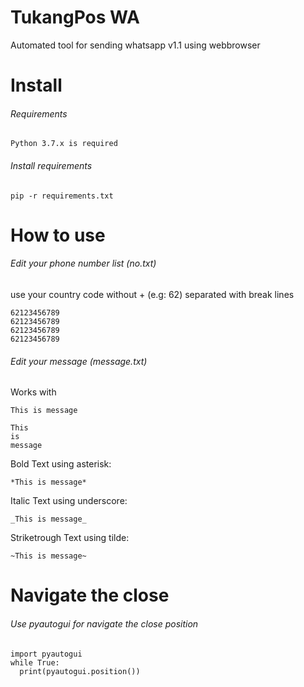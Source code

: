 # TukangPos WA
Automated tool for sending whatsapp v1.1 using webbrowser

# Install
###### Requirements
```
Python 3.7.x is required
```
###### Install requirements
```
pip -r requirements.txt
```

# How to use
###### Edit your phone number list (no.txt)
use your country code without + (e.g: 62) separated with break lines
```
62123456789
62123456789
62123456789
62123456789
```

###### Edit your message (message.txt)
Works with
```
This is message
```
```
This
is
message
```


Bold Text using asterisk:
```
*This is message*
```

Italic Text using underscore:
```
_This is message_
```

Striketrough Text using tilde:
```
~This is message~
```

# Navigate the close
###### Use pyautogui for navigate the close position
```
import pyautogui
while True:
  print(pyautogui.position())
```
